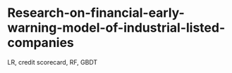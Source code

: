 # Research-on-financial-early-warning-model-of-industrial-listed-companies
LR, credit scorecard, RF, GBDT
